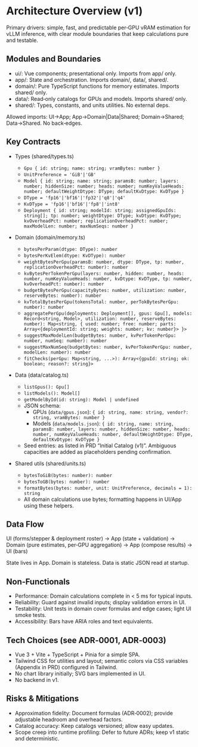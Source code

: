 # Architecture Overview (v1)

Primary drivers: simple, fast, and predictable per‑GPU vRAM estimation for vLLM inference, with clear module boundaries that keep calculations pure and testable.

## Modules and Boundaries

- ui/: Vue components; presentational only. Imports from app/ only.
- app/: State and orchestration. Imports domain/, data/, shared/.
- domain/: Pure TypeScript functions for memory estimates. Imports shared/ only.
- data/: Read‑only catalogs for GPUs and models. Imports shared/ only.
- shared/: Types, constants, and units utilities. No external deps.

Allowed imports: UI→App; App→Domain|Data|Shared; Domain→Shared; Data→Shared. No back‑edges.

## Key Contracts

- Types (shared/types.ts)
  - `Gpu { id: string; name: string; vramBytes: number }`
  - `UnitPreference = 'GiB'|'GB'`
  - `Model { id: string; name: string; paramsB: number; layers: number; hiddenSize: number; heads: number; numKeyValueHeads: number; defaultWeightDtype: DType; defaultKvDtype: KvDType }`
  - `DType = 'fp16'|'bf16'|'fp32'|'q8'|'q4'`
  - `KvDType = 'fp16'|'bf16'|'fp8'|'int8'`
  - `Deployment { id: string; modelId: string; assignedGpuIds: string[]; tp: number; weightDtype: DType; kvDtype: KvDType; kvOverheadPct: number; replicationOverheadPct: number; maxModelLen: number; maxNumSeqs: number }`

- Domain (domain/memory.ts)
  - `bytesPerParam(dtype: DType): number`
  - `bytesPerKvElem(dtype: KvDType): number`
  - `weightBytesPerGpu(paramsB: number, dtype: DType, tp: number, replicationOverheadPct: number): number`
  - `kvBytesPerTokenPerGpu(layers: number, hidden: number, heads: number, numKeyValueHeads: number, kvDtype: KvDType, tp: number, kvOverheadPct: number): number`
  - `budgetBytesPerGpu(capacityBytes: number, utilization: number, reserveBytes: number): number`
  - `kvTotalBytesPerGpu(tokensTotal: number, perTokBytesPerGpu: number): number`
  - `aggregatePerGpu(deployments: Deployment[], gpus: Gpu[], models: Record<string, Model>, utilization: number, reserveBytes: number): Map<string, { used: number; free: number; parts: Array<{deploymentId: string; weights: number; kv: number}> }>`
  - `suggestMaxModelLen(budgetBytes: number, kvPerTokenPerGpu: number, numSeq: number): number`
  - `suggestMaxNumSeq(budgetBytes: number, kvPerTokenPerGpu: number, modelLen: number): number`
  - `fitChecks(perGpu: Map<string, ...>): Array<{gpuId: string; ok: boolean; reason?: string}>`

- Data (data/catalog.ts)
  - `listGpus(): Gpu[]`
  - `listModels(): Model[]`
  - `getModelById(id: string): Model | undefined`
  - JSON schema:
    - GPUs (`data/gpus.json`): `{ id: string, name: string, vendor?: string, vramBytes: number }`
    - Models (`data/models.json`): `{ id: string, name: string, paramsB: number, layers: number, hiddenSize: number, heads: number, numKeyValueHeads: number, defaultWeightDtype: DType, defaultKvDtype: KvDType }`
  - Seed entries: as listed in PRD “Initial Catalog (v1)”. Ambiguous capacities are added as placeholders pending confirmation.

- Shared utils (shared/units.ts)
  - `bytesToGiB(bytes: number): number`
  - `bytesToGB(bytes: number): number`
  - `formatBytes(bytes: number, unit: UnitPreference, decimals = 1): string`
  - All domain calculations use bytes; formatting happens in UI/App using these helpers.

## Data Flow

UI (forms/stepper & deployment roster) → App (state + validation) → Domain (pure estimates, per‑GPU aggregation) → App (compose results) → UI (bars)

State lives in App. Domain is stateless. Data is static JSON read at startup.

## Non‑Functionals

- Performance: Domain calculations complete in < 5 ms for typical inputs.
- Reliability: Guard against invalid inputs; display validation errors in UI.
- Testability: Unit tests in domain cover formulas and edge cases; light UI smoke tests.
- Accessibility: Bars have ARIA roles and text equivalents.

## Tech Choices (see ADR‑0001, ADR‑0003)

- Vue 3 + Vite + TypeScript + Pinia for a simple SPA.
- Tailwind CSS for utilities and layout; semantic colors via CSS variables (Appendix in PRD) configured in Tailwind.
- No chart library initially; SVG bars implemented in UI.
- No backend in v1.

## Risks & Mitigations

- Approximation fidelity: Document formulas (ADR‑0002); provide adjustable headroom and overhead factors.
- Catalog accuracy: Keep catalogs versioned; allow easy updates.
- Scope creep into runtime profiling: Defer to future ADRs; keep v1 static and deterministic.
